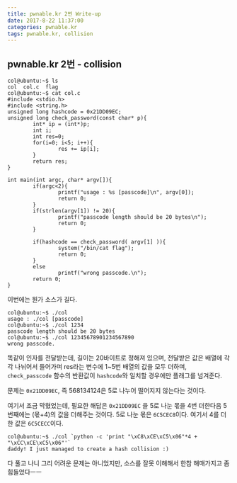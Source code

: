 ```yaml
---
title: pwnable.kr 2번 Write-up
date: 2017-8-22 11:37:00
categories: pwnable.kr
tags: pwnable.kr, collision
---
```


## pwnable.kr 2번 - collision

    col@ubuntu:~$ ls
    col  col.c  flag
    col@ubuntu:~$ cat col.c
    #include <stdio.h>
    #include <string.h>
    unsigned long hashcode = 0x21DD09EC;
    unsigned long check_password(const char* p){
            int* ip = (int*)p;
            int i;
            int res=0;
            for(i=0; i<5; i++){
                    res += ip[i];
            }
            return res;
    }
    
    int main(int argc, char* argv[]){
            if(argc<2){
                    printf("usage : %s [passcode]\n", argv[0]);
                    return 0;
            }
            if(strlen(argv[1]) != 20){
                    printf("passcode length should be 20 bytes\n");
                    return 0;
            }
    
            if(hashcode == check_password( argv[1] )){
                    system("/bin/cat flag");
                    return 0;
            }
            else
                    printf("wrong passcode.\n");
            return 0;
    }

이번에는 뭔가 소스가 길다.

    col@ubuntu:~$ ./col
    usage : ./col [passcode]
    col@ubuntu:~$ ./col 1234
    passcode length should be 20 bytes
    col@ubuntu:~$ ./col 12345678901234567890
    wrong passcode.

똑같이 인자를 전달받는데, 길이는 20바이트로 정해져 있으며, 전달받은 값은 배열에 각각 나뉘어서 들어가며 res라는 변수에 1~5번 배열의 값을 모두 더하며, `check_passcode` 함수의 반환값이 `hashcode`와 일치할 경우에만 플래그를 넘겨준다.

문제는 `0x21DD09EC`, 즉 568134124은 5로 나누어 떨어지지 않는다는 것이다.

여기서 조금 막혔었는데, 필요한 해답은 `0x21DD09EC` 을 5로 나눈 몫을 4번 더한다음 5번째에는 (몫+4)의 값을 더해주는 것이다. 5로 나눈 몫은 `6C5CEC8`이다. 여기서 4를 더한 값은 `6C5CECC`이다. 

    col@ubuntu:~$ ./col `python -c 'print "\xC8\xCE\xC5\x06"*4 + "\xCC\xCE\xC5\x06"'`
    daddy! I just managed to create a hash collision :)

다 풀고 나니 그리 어려운 문제는 아니었지만, 소스를 잘못 이해해서 한참 해매가지고 좀 힘들었다ㅡㅡ